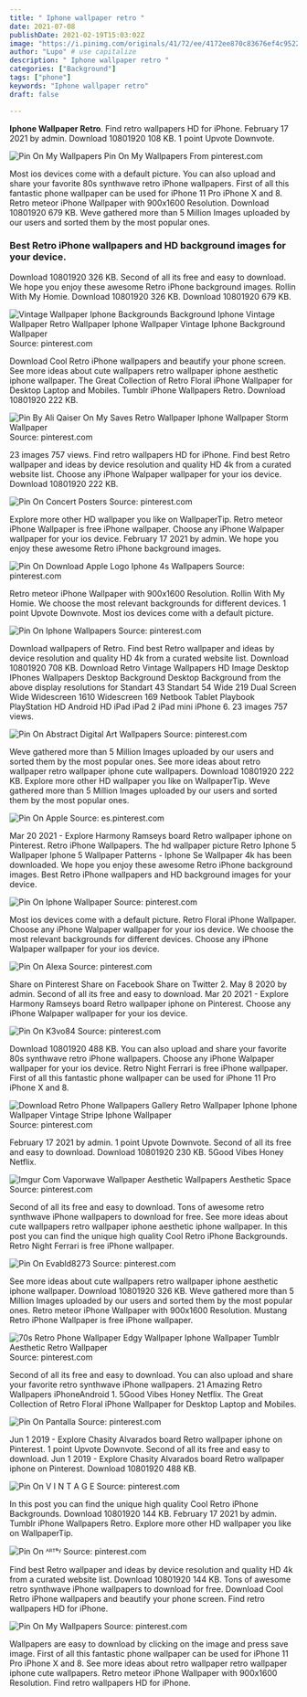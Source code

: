 ```yaml
---
title: " Iphone wallpaper retro "
date: 2021-07-08
publishDate: 2021-02-19T15:03:02Z
image: "https://i.pinimg.com/originals/41/72/ee/4172ee870c83676ef4c95227f1f70f3e.jpg"
author: "Lupo" # use capitalize
description: " Iphone wallpaper retro "
categories: ["Background"]
tags: ["phone"]
keywords: "Iphone wallpaper retro"
draft: false

---
```



**Iphone Wallpaper Retro**. Find retro wallpapers HD for iPhone. February 17 2021 by admin. Download 10801920 108 KB. 1 point Upvote Downvote.

![Pin On My Wallpapers](https://i.pinimg.com/originals/41/72/ee/4172ee870c83676ef4c95227f1f70f3e.jpg "Pin On My Wallpapers")
Pin On My Wallpapers From pinterest.com


Most ios devices come with a default picture. You can also upload and share your favorite 80s synthwave retro iPhone wallpapers. First of all this fantastic phone wallpaper can be used for iPhone 11 Pro iPhone X and 8. Retro meteor iPhone Wallpaper with 900x1600 Resolution. Download 10801920 679 KB. Weve gathered more than 5 Million Images uploaded by our users and sorted them by the most popular ones.

### Best Retro iPhone wallpapers and HD background images for your device.

Download 10801920 326 KB. Second of all its free and easy to download. We hope you enjoy these awesome Retro iPhone background images. Rollin With My Homie. Download 10801920 326 KB. Download 10801920 679 KB.


![Vintage Wallpaper Iphone Backgrounds Background Iphone Vintage Wallpaper Retro Wallpaper Iphone Wallpaper Vintage Iphone Background Wallpaper](https://i.pinimg.com/originals/13/57/90/135790494c968016ff4855962c197be4.jpg "Vintage Wallpaper Iphone Backgrounds Background Iphone Vintage Wallpaper Retro Wallpaper Iphone Wallpaper Vintage Iphone Background Wallpaper")
Source: pinterest.com

Download Cool Retro iPhone wallpapers and beautify your phone screen. See more ideas about cute wallpapers retro wallpaper iphone aesthetic iphone wallpaper. The Great Collection of Retro Floral iPhone Wallpaper for Desktop Laptop and Mobiles. Tumblr iPhone Wallpapers Retro. Download 10801920 222 KB.

![Pin By Ali Qaiser On My Saves Retro Wallpaper Iphone Wallpaper Storm Wallpaper](https://i.pinimg.com/originals/cb/f7/a3/cbf7a3832a7c171183b28c076a650ecd.jpg "Pin By Ali Qaiser On My Saves Retro Wallpaper Iphone Wallpaper Storm Wallpaper")
Source: pinterest.com

23 images 757 views. Find retro wallpapers HD for iPhone. Find best Retro wallpaper and ideas by device resolution and quality HD 4k from a curated website list. Choose any iPhone Walpaper wallpaper for your ios device. Download 10801920 222 KB.

![Pin On Concert Posters](https://i.pinimg.com/originals/b4/79/80/b479800bb897287f0a92c6447a90c154.jpg "Pin On Concert Posters")
Source: pinterest.com

Explore more other HD wallpaper you like on WallpaperTip. Retro meteor iPhone Wallpaper is free iPhone wallpaper. Choose any iPhone Walpaper wallpaper for your ios device. February 17 2021 by admin. We hope you enjoy these awesome Retro iPhone background images.

![Pin On Download Apple Logo Iphone 4s Wallpapers](https://i.pinimg.com/originals/0c/7d/bd/0c7dbd61d3e8b420e671fc21625a15d5.jpg "Pin On Download Apple Logo Iphone 4s Wallpapers")
Source: pinterest.com

Retro meteor iPhone Wallpaper with 900x1600 Resolution. Rollin With My Homie. We choose the most relevant backgrounds for different devices. 1 point Upvote Downvote. Most ios devices come with a default picture.

![Pin On Iphone Wallpapers](https://i.pinimg.com/originals/43/43/fc/4343fc4906b07f401bc661de49714166.jpg "Pin On Iphone Wallpapers")
Source: pinterest.com

Download wallpapers of Retro. Find best Retro wallpaper and ideas by device resolution and quality HD 4k from a curated website list. Download 10801920 708 KB. Download Retro Vintage Wallpapers HD Image Desktop IPhones Wallpapers Desktop Background Desktop Background from the above display resolutions for Standart 43 Standart 54 Wide 219 Dual Screen Wide Widescreen 1610 Widescreen 169 Netbook Tablet Playbook PlayStation HD Android HD iPad iPad 2 iPad mini iPhone 6. 23 images 757 views.

![Pin On Abstract Digital Art Wallpapers](https://i.pinimg.com/originals/b1/0a/0d/b10a0da600d121dfbc9b403d9e8be196.jpg "Pin On Abstract Digital Art Wallpapers")
Source: pinterest.com

Weve gathered more than 5 Million Images uploaded by our users and sorted them by the most popular ones. See more ideas about retro wallpaper retro wallpaper iphone cute wallpapers. Download 10801920 222 KB. Explore more other HD wallpaper you like on WallpaperTip. Weve gathered more than 5 Million Images uploaded by our users and sorted them by the most popular ones.

![Pin On Apple](https://i.pinimg.com/originals/f5/97/5b/f5975b8154d73ceab8639fb1edc194b9.png "Pin On Apple")
Source: es.pinterest.com

Mar 20 2021 - Explore Harmony Ramseys board Retro wallpaper iphone on Pinterest. Retro iPhone Wallpapers. The hd wallpaper picture Retro Iphone 5 Wallpaper Iphone 5 Wallpaper Patterns - Iphone Se Wallpaper 4k has been downloaded. We hope you enjoy these awesome Retro iPhone background images. Best Retro iPhone wallpapers and HD background images for your device.

![Pin On Iphone Wallpaper](https://i.pinimg.com/564x/71/38/33/713833298f48170621e8ae3fd06810fe.jpg "Pin On Iphone Wallpaper")
Source: pinterest.com

Most ios devices come with a default picture. Retro Floral iPhone Wallpaper. Choose any iPhone Walpaper wallpaper for your ios device. We choose the most relevant backgrounds for different devices. Choose any iPhone Walpaper wallpaper for your ios device.

![Pin On Alexa](https://i.pinimg.com/474x/df/12/1a/df121adc7c03a92e900c4368358b9dac.jpg "Pin On Alexa")
Source: pinterest.com

Share on Pinterest Share on Facebook Share on Twitter 2. May 8 2020 by admin. Second of all its free and easy to download. Mar 20 2021 - Explore Harmony Ramseys board Retro wallpaper iphone on Pinterest. Choose any iPhone Walpaper wallpaper for your ios device.

![Pin On K3vo84](https://i.pinimg.com/474x/78/3f/b0/783fb037e0d47454dd8fa015284dbc27.jpg "Pin On K3vo84")
Source: pinterest.com

Download 10801920 488 KB. You can also upload and share your favorite 80s synthwave retro iPhone wallpapers. Choose any iPhone Walpaper wallpaper for your ios device. Retro Night Ferrari is free iPhone wallpaper. First of all this fantastic phone wallpaper can be used for iPhone 11 Pro iPhone X and 8.

![Download Retro Phone Wallpapers Gallery Retro Wallpaper Iphone Iphone Wallpaper Vintage Stripe Iphone Wallpaper](https://i.pinimg.com/originals/f8/74/6b/f8746bb503ccbf9214a4d5b6ebcb4b43.jpg "Download Retro Phone Wallpapers Gallery Retro Wallpaper Iphone Iphone Wallpaper Vintage Stripe Iphone Wallpaper")
Source: pinterest.com

February 17 2021 by admin. 1 point Upvote Downvote. Second of all its free and easy to download. Download 10801920 230 KB. 5Good Vibes Honey Netflix.

![Imgur Com Vaporwave Wallpaper Aesthetic Wallpapers Aesthetic Space](https://i.pinimg.com/originals/9f/82/94/9f8294b1af5296df54314a2adaa1d6e8.png "Imgur Com Vaporwave Wallpaper Aesthetic Wallpapers Aesthetic Space")
Source: pinterest.com

Second of all its free and easy to download. Tons of awesome retro synthwave iPhone wallpapers to download for free. See more ideas about cute wallpapers retro wallpaper iphone aesthetic iphone wallpaper. In this post you can find the unique high quality Cool Retro iPhone Backgrounds. Retro Night Ferrari is free iPhone wallpaper.

![Pin On Evabld8273](https://i.pinimg.com/originals/d7/31/2a/d7312ab914a64da7978707dbe8ae1373.jpg "Pin On Evabld8273")
Source: pinterest.com

See more ideas about cute wallpapers retro wallpaper iphone aesthetic iphone wallpaper. Download 10801920 326 KB. Weve gathered more than 5 Million Images uploaded by our users and sorted them by the most popular ones. Retro meteor iPhone Wallpaper with 900x1600 Resolution. Mustang Retro iPhone Wallpaper is free iPhone wallpaper.

![70s Retro Phone Wallpaper Edgy Wallpaper Iphone Wallpaper Tumblr Aesthetic Retro Wallpaper](https://i.pinimg.com/originals/5d/ee/33/5dee33b91ee2201640f4eec34666a611.jpg "70s Retro Phone Wallpaper Edgy Wallpaper Iphone Wallpaper Tumblr Aesthetic Retro Wallpaper")
Source: pinterest.com

Second of all its free and easy to download. You can also upload and share your favorite retro synthwave iPhone wallpapers. 21 Amazing Retro Wallpapers iPhoneAndroid 1. 5Good Vibes Honey Netflix. The Great Collection of Retro Floral iPhone Wallpaper for Desktop Laptop and Mobiles.

![Pin On Pantalla](https://i.pinimg.com/474x/65/e4/df/65e4dff4b7614167387543c5f95fd62e.jpg "Pin On Pantalla")
Source: pinterest.com

Jun 1 2019 - Explore Chasity Alvarados board Retro wallpaper iphone on Pinterest. 1 point Upvote Downvote. Second of all its free and easy to download. Jun 1 2019 - Explore Chasity Alvarados board Retro wallpaper iphone on Pinterest. Download 10801920 488 KB.

![Pin On V I N T A G E](https://i.pinimg.com/originals/3c/36/9a/3c369a7b30227d77a2eeb163e94aad95.jpg "Pin On V I N T A G E")
Source: pinterest.com

In this post you can find the unique high quality Cool Retro iPhone Backgrounds. Download 10801920 144 KB. February 17 2021 by admin. Tumblr iPhone Wallpapers Retro. Explore more other HD wallpaper you like on WallpaperTip.

![Pin On ᴬᴿᵀˢᵞ](https://i.pinimg.com/474x/63/f7/16/63f716450d7c1e973f10e3535e0b8263.jpg "Pin On ᴬᴿᵀˢᵞ")
Source: pinterest.com

Find best Retro wallpaper and ideas by device resolution and quality HD 4k from a curated website list. Download 10801920 144 KB. Tons of awesome retro synthwave iPhone wallpapers to download for free. Download Cool Retro iPhone wallpapers and beautify your phone screen. Find retro wallpapers HD for iPhone.

![Pin On My Wallpapers](https://i.pinimg.com/originals/41/72/ee/4172ee870c83676ef4c95227f1f70f3e.jpg "Pin On My Wallpapers")
Source: pinterest.com

Wallpapers are easy to download by clicking on the image and press save image. First of all this fantastic phone wallpaper can be used for iPhone 11 Pro iPhone X and 8. See more ideas about retro wallpaper retro wallpaper iphone cute wallpapers. Retro meteor iPhone Wallpaper with 900x1600 Resolution. Find retro wallpapers HD for iPhone.

